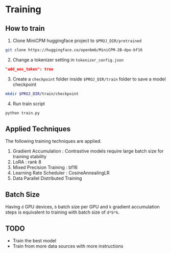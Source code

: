 # Training

## How to train

1. Clone MiniCPM huggingface project to `$PROJ_DIR/pretrained`

```bash
git clone https://huggingface.co/openbmb/MiniCPM-2B-dpo-bf16
```
2. Change a tokenizer setting in `tokenizer_config.json`

```json
"add_eos_token": true
```

3. Create a `checkpoint` folder inside `$PROJ_DIR/train` folder to save a model checkpoint

```bash
mkdir $PROJ_DIR/train/checkpoint
```

4. Run train script

```bash
python train.py
```

## Applied Techniques

The following training techniques are applied.

1. Gradient Accumulation : Contrastive models require large batch size for training stability
2. LoRA : rank 8
3. Mixed Precision Training : bf16
4. Learning Rate Scheduler : CosineAnnealingLR
5. Data Parallel Distributed Training

## Batch Size

Having `d` GPU devices, `b` batch size per GPU and `k` gradient accumulation steps is equivalent to training with batch size of `d*b*k`.

## TODO

- Train the best model
- Train from more data sources with more instructions